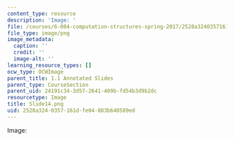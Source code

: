 ```yaml
---
content_type: resource
description: 'Image: '
file: /courses/6-004-computation-structures-spring-2017/2528a3240357161dfe04883b640589ed_Slide14.png
file_type: image/png
image_metadata:
  caption: ''
  credit: ''
  image-alt: ''
learning_resource_types: []
ocw_type: OCWImage
parent_title: 1.1 Annotated Slides
parent_type: CourseSection
parent_uid: 24191c34-3d57-2641-409b-fd54b3d9b2dc
resourcetype: Image
title: Slide14.png
uid: 2528a324-0357-161d-fe04-883b640589ed
---
```

Image: 


